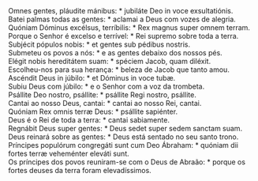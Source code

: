 <div class="dropcap text-justify">Omnes gentes, pláudite mánibus: * jubiláte Deo in voce exsultatiónis.</div>
<div class="dropcap text-justify">Batei palmas todas as gentes: * aclamai a Deus com vozes de alegria.</div>
<div class="text-justify">Quóniam Dóminus excélsus, terríbilis: * Rex magnus super omnem terram.</div>
<div class="text-justify">Porque o Senhor é excelso e terrível: * Rei supremo sobre toda a terra.</div>
<div class="text-justify">Subjécit pópulos nobis: * et gentes sub pédibus nostris.</div>
<div class="text-justify">Submeteu os povos a nós: * e as gentes debaixo dos nossos pés.</div>
<div class="text-justify">Elégit nobis hereditátem suam: * spéciem Jacob, quam diléxit.</div>
<div class="text-justify">Escolheu-nos para sua herança: * beleza de Jacob que tanto amou.</div>
<div class="text-justify">Ascéndit Deus in júbilo: * et Dóminus in voce tubæ.</div>
<div class="text-justify">Subiu Deus com júbilo: * e o Senhor com a voz da trombeta.</div>
<div class="text-justify">Psállite Deo nostro, psállite: * psállite Regi nostro, psállite.</div>
<div class="text-justify">Cantai ao nosso Deus, cantai: * cantai ao nosso Rei, cantai.</div>
<div class="text-justify">Quóniam Rex omnis terræ Deus: * psállite sapiénter.</div>
<div class="text-justify">Deus é o Rei de toda a terra: * cantai sabiamente.</div>
<div class="text-justify">Regnábit Deus super gentes: * Deus sedet super sedem sanctam suam.</div>
<div class="text-justify">Deus reinará sobre as gentes: * Deus está sentado no seu santo trono.</div>
<div class="text-justify">Príncipes populórum congregáti sunt cum Deo Ábraham: * quóniam dii fortes terræ veheménter eleváti sunt.</div>
<div class="text-justify">Os príncipes dos povos reuniram-se com o Deus de Abraão: * porque os fortes deuses da terra foram elevadíssimos.</div>
